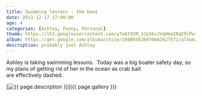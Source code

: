 ```yaml
---
title: Swimming lessons - the boat
date: 2011-12-17 17:00:00
age: 4
categories: [Ashley, Funny, Personal]
thumb: https://lh3.googleusercontent.com/yTo6tVCM_3JpSkxJVqHmoINqE9lPwtGorlyc_Qn8AZfB3u_J0zCSgsH57OLni1NpRmrn0KkwgROLr63vZnuFxZmq1U0CNwC6A_TpgSx19g=w294-h220
album: https://get.google.com/albumarchive/108001626876662627571/album/AF1QipPdwLRF-bbM_YTXG8OdZLAGFpMCQ3OyVBBsuYG1?source=pwa&authKey=CJvEo52yreGgSA
description: probably just Ashley
---
```

Ashley is taking swimming lessons.  Today was a big boater safety day, so my plans of getting rid of her in the ocean as crab bait are effectively dashed.

[<img src="{{ page.thumb }}" alt="{{ page.description }}" class="wyseguys-album"/>]({{ page.gallery }})